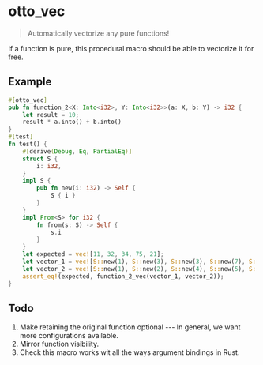 # otto_vec

> Automatically vectorize any pure functions!

If a function is pure, this procedural macro should be able to vectorize it for free.

## Example

```rust
#[otto_vec]
pub fn function_2<X: Into<i32>, Y: Into<i32>>(a: X, b: Y) -> i32 {
    let result = 10;
    result * a.into() + b.into()
}
#[test]
fn test() {
    #[derive(Debug, Eq, PartialEq)]
    struct S {
        i: i32,
    }
    impl S {
        pub fn new(i: i32) -> Self {
            S { i }
        }
    }
    impl From<S> for i32 {
        fn from(s: S) -> Self {
            s.i
        }
    }
    let expected = vec![11, 32, 34, 75, 21];
    let vector_1 = vec![S::new(1), S::new(3), S::new(3), S::new(7), S::new(2)];
    let vector_2 = vec![S::new(1), S::new(2), S::new(4), S::new(5), S::new(1)];
    assert_eq!(expected, function_2_vec(vector_1, vector_2));
}
```

## Todo

1.  Make retaining the original function optional --- In general, we want more configurations available.
2.  Mirror function visibility.
3.  Check this macro works wit all the ways argument bindings in Rust.
